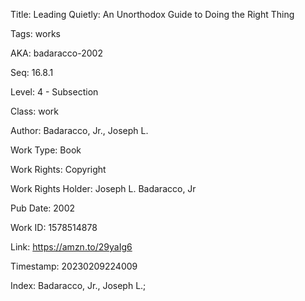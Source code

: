 Title:  Leading Quietly: An Unorthodox Guide to Doing the Right Thing

Tags:   works

AKA:    badaracco-2002

Seq:    16.8.1

Level:  4 - Subsection

Class:  work

Author: Badaracco, Jr., Joseph L.

Work Type: Book

Work Rights: Copyright

Work Rights Holder: Joseph L. Badaracco, Jr

Pub Date: 2002

Work ID: 1578514878

Link:   https://amzn.to/29yaIg6

Timestamp: 20230209224009

Index:  Badaracco, Jr., Joseph L.; 
